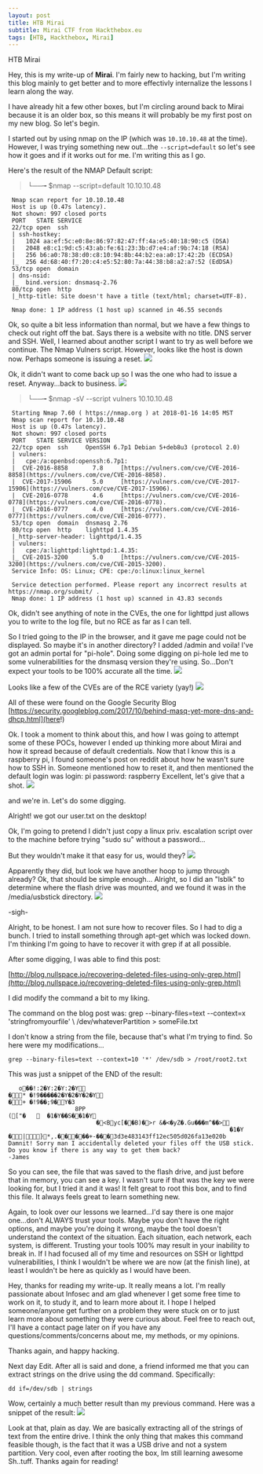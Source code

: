 ```yaml
---
layout: post
title: HTB Mirai
subtitle: Mirai CTF from Hackthebox.eu
tags: [HTB, Hackthebox, Mirai]
---
```


HTB Mirai

Hey, this is my write-up of **Mirai**. 
I'm fairly new to hacking, but I'm writing this blog mainly to get better and to more effectivly internalize the lessons I learn along the way. 

I have already hit a few other boxes, but I'm circling around back to Mirai because it is an older box, so this means it will probably be my first post on my new blog. 
So let's begin. 

I started out by using nmap on the IP (which was `10.10.10.48` at the time). However, I was trying something new out...the `--script=default` so let's see how it goes and if it works out for me. I'm writing this as I go.

Here's the result of the NMAP Default script: 
>└──╼ $nmap --script=default 10.10.10.48

``` Starting Nmap 7.60 ( https://nmap.org ) at 2018-01-16 13:50 MST
 Nmap scan report for 10.10.10.48
 Host is up (0.47s latency).
 Not shown: 997 closed ports
 PORT   STATE SERVICE
 22/tcp open  ssh
 | ssh-hostkey: 
 |   1024 aa:ef:5c:e0:8e:86:97:82:47:ff:4a:e5:40:18:90:c5 (DSA)
 |   2048 e8:c1:9d:c5:43:ab:fe:61:23:3b:d7:e4:af:9b:74:18 (RSA)
 |   256 b6:a0:78:38:d0:c8:10:94:8b:44:b2:ea:a0:17:42:2b (ECDSA)
 |_  256 4d:68:40:f7:20:c4:e5:52:80:7a:44:38:b8:a2:a7:52 (EdDSA)
 53/tcp open  domain
 | dns-nsid: 
 |_  bind.version: dnsmasq-2.76
 80/tcp open  http
 |_http-title: Site doesn't have a title (text/html; charset=UTF-8).

 Nmap done: 1 IP address (1 host up) scanned in 46.55 seconds
```

Ok, so quite a bit less information than normal, but we have a few things to check out right off the bat. Says there is a website with no title. DNS server and SSH. 
Well, I learned about another script I want to try as well before we continue. The Nmap Vulners script. However, looks like the host is down now. Perhaps someone is issuing a reset.
![](https://github.com/ICMPofDED/ICMPofDED.github.io/blob/master/images/img1.jpg?raw=true)



Ok, it didn't want to come back up so I was the one who had to issue a reset. 
Anyway...back to business. 
![](https://github.com/ICMPofDED/ICMPofDED.github.io/blob/master/images/biz1.jpg?raw=true)


> └──╼ $nmap -sV --script vulners 10.10.10.48
```
 Starting Nmap 7.60 ( https://nmap.org ) at 2018-01-16 14:05 MST
 Nmap scan report for 10.10.10.48
 Host is up (0.47s latency).
 Not shown: 997 closed ports
 PORT   STATE SERVICE VERSION
 22/tcp open  ssh     OpenSSH 6.7p1 Debian 5+deb8u3 (protocol 2.0)
 | vulners: 
 |   cpe:/a:openbsd:openssh:6.7p1: 
 | 	CVE-2016-8858		7.8		[https://vulners.com/cve/CVE-2016-8858](https://vulners.com/cve/CVE-2016-8858).
 | 	CVE-2017-15906		5.0		[https://vulners.com/cve/CVE-2017-15906](https://vulners.com/cve/CVE-2017-15906).
 | 	CVE-2016-0778		4.6		[https://vulners.com/cve/CVE-2016-0778](https://vulners.com/cve/CVE-2016-0778).
 |_	CVE-2016-0777		4.0		[https://vulners.com/cve/CVE-2016-0777](https://vulners.com/cve/CVE-2016-0777).
 53/tcp open  domain  dnsmasq 2.76
 80/tcp open  http    lighttpd 1.4.35
 |_http-server-header: lighttpd/1.4.35
 | vulners: 
 |   cpe:/a:lighttpd:lighttpd:1.4.35: 
 |_	CVE-2015-3200		5.0		[https://vulners.com/cve/CVE-2015-3200](https://vulners.com/cve/CVE-2015-3200).
 Service Info: OS: Linux; CPE: cpe:/o:linux:linux_kernel

 Service detection performed. Please report any incorrect results at https://nmap.org/submit/ .
 Nmap done: 1 IP address (1 host up) scanned in 43.83 seconds
```
Ok, didn't see anything of note in the CVEs, the one for lighttpd just allows you to write to the log file, but no RCE as far as I can tell. 

So I tried going to the IP in the browser, and it gave me page could not be displayed. So maybe it's in another directory? I added /admin and voila! I've got an admin portal for "pi-hole". 
Doing some digging on pi-hole led me to some vulnerabilities for the dnsmasq version they're using. So...Don't expect your tools to be 100% accurate all the time. 
![](https://github.com/ICMPofDED/ICMPofDED.github.io/blob/master/images/tmyk.jpg?raw=true)


Looks like a few of the CVEs are of the RCE variety (yay!)
![](https://github.com/ICMPofDED/ICMPofDED.github.io/blob/master/images/img2.jpg?raw=true)


All of these were found on the Google Security Blog [https://security.googleblog.com/2017/10/behind-masq-yet-more-dns-and-dhcp.html](here!)

Ok. I took a moment to think about this, and how I was going to attempt some of these POCs, however I ended up thinking more about Mirai and how it spread because of default credentials. Now that I know this is a raspberry pi, I found someone's post on reddit about how he wasn't sure how to SSH in. Someone mentioned how to reset it, and then mentioned the default login was login: pi password: raspberry 
Excellent, let's give that a shot. 
![](https://github.com/ICMPofDED/ICMPofDED.github.io/blob/master/images/img3.jpg?raw=true)


and we're in. Let's do some digging.

Alright! we got our user.txt on the desktop!

Ok, I'm going to pretend I didn't just copy a linux priv. escalation script over to the machine before trying "sudo su" without a password...

But they wouldn't make it that easy for us, would they? 
![](https://github.com/ICMPofDED/ICMPofDED.github.io/blob/master/images/img4.jpg?raw=true)


Apparently they did, but look we have another hoop to jump through already?
Ok, that should be simple enough...
Alright, so I did an "lsblk" to determine where the flash drive was mounted, and we found it was in the /media/usbstick directory.
![](https://github.com/ICMPofDED/ICMPofDED.github.io/blob/master/images/img5.jpg?raw=true)

-sigh- 

Alright, to be honest. I am not sure how to recover files. So I had to dig a bunch. I tried to install something through apt-get which was locked down. I'm thinking I'm going to have to recover it with grep if at all possible. 

After some digging, I was able to find this post: 

[http://blog.nullspace.io/recovering-deleted-files-using-only-grep.html](http://blog.nullspace.io/recovering-deleted-files-using-only-grep.html)

I did modify the command a bit to my liking. 

The command on the blog post was: 
grep --binary-files=text --context=x 'stringfromyourfile' \ /dev/whateverPartition > someFile.txt

I don't know a string from the file, because that's what I'm trying to find. So here were my modifications...

`grep --binary-files=text --context=10 '*' /dev/sdb > /root/root2.txt`

This was just a snippet of the END of the result: 

```�
   o��!:2�Y:2�Y:2�Y
�* �!9�����2�Y�2�Y�2�Y
�+ �!9��;9�Y�3
                   8PP
(["�	  �1�Y��S��1�Y
                         �<Byc[��B)�>r &�<�yZ�.Gu���m^��>
                                                               �1�Y
�|}*,.�����+-���3d3e483143ff12ec505d026fa13e020b
Damnit! Sorry man I accidentally deleted your files off the USB stick.
Do you know if there is any way to get them back?
-James
```
So you can see, the file that was saved to the flash drive, and just before that in memory, you can see a key. I wasn't sure if that was the key we were looking for, but I tried it and it was!
It felt great to root this box, and to find this file. It always feels great to learn something new.

Again, to look over our lessons we learned...I'd say there is one major one...don't ALWAYS trust your tools. Maybe you don't have the right options, and maybe you're doing it wrong, maybe the tool doesn't understand the context of the situation. Each situation, each network, each system, is different. Trusting your tools 100% may result in your inability to break in. If I had focused all of my time and resources on SSH or lighttpd vulnerabilities, I think I wouldn't be where we are now (at the finish line), at least I wouldn't be here as quickly as I would have been. 

Hey, thanks for reading my write-up. It really means a lot. I'm really passionate about Infosec and am glad whenever I get some free time to work on it, to study it, and to learn more about it. I hope I helped someone/anyone get further on a problem they were stuck on or to just learn more about something they were curious about. Feel free to reach out, I'll have a contact page later on if you have any questions/comments/concerns about me, my methods, or my opinions. 

 Thanks again, and happy hacking.


Next day Edit. After all is said and done, a friend informed me that you can extract strings on the drive using the dd command. Specifically:

```dd if=/dev/sdb | strings```

Wow, certainly a much better result than my previous command. 
Here was a snippet of the result:
![](https://github.com/ICMPofDED/ICMPofDED.github.io/blob/master/images/img6.jpg?raw=true)


Look at that, plain as day. We are basically extracting all of the strings of text from the entire drive. I think the only thing that makes this command feasible though, is the fact that it was a USB drive and not a system partition. Very cool, even after rooting the box, Im still learning awesome Sh..tuff. Thanks again for reading!
